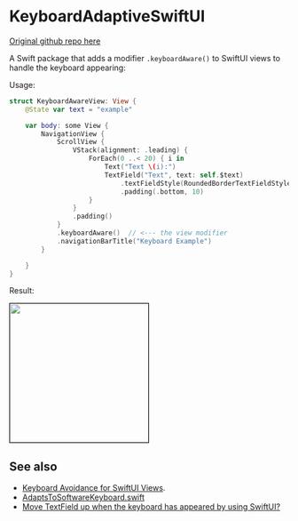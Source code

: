 # KeyboardAdaptiveSwiftUI

[Original github repo here](https://github.com/ralfebert/KeyboardAwareSwiftUI.git)

A Swift package that adds a modifier `.keyboardAware()` to SwiftUI views to handle the keyboard appearing:

Usage:

```swift
struct KeyboardAwareView: View {
    @State var text = "example"

    var body: some View {
        NavigationView {
            ScrollView {
                VStack(alignment: .leading) {
                    ForEach(0 ..< 20) { i in
                        Text("Text \(i):")
                        TextField("Text", text: self.$text)
                            .textFieldStyle(RoundedBorderTextFieldStyle())
                            .padding(.bottom, 10)
                    }
                }
                .padding()
            }
            .keyboardAware()  // <--- the view modifier
            .navigationBarTitle("Keyboard Example")
        }

    }
}
````

Result:

<img src="https://github.com/ralfebert/KeyboardAwareSwiftUI/blob/master/docs/example.png" width="250" style="border:1px solid black;"/>

## See also

- [Keyboard Avoidance for SwiftUI Views](https://www.vadimbulavin.com/how-to-move-swiftui-view-when-keyboard-covers-text-field/).
- [AdaptsToSoftwareKeyboard.swift](https://gist.github.com/scottmatthewman/722987c9ad40f852e2b6a185f390f88d)
- [Move TextField up when the keyboard has appeared by using SwiftUI?](https://stackoverflow.com/questions/56491881/move-textfield-up-when-thekeyboard-has-appeared-by-using-swiftui-ios)
